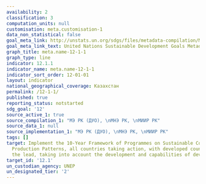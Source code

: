 ```yaml
---
availability: 2
classification: 3
computation_units: null
customisation: meta.customisation-1
data_non_statistical: false
goal_meta_link: http://unstats.un.org/sdgs/files/metadata-compilation/Metadata-Goal-12.pdf
goal_meta_link_text: United Nations Sustainable Development Goals Metadata (pdf 782kB)
graph_title: meta.name-12-1-1
graph_type: line
indicator: 12.1.1
indicator_name: meta.name-12-1-1
indicator_sort_order: 12-01-01
layout: indicator
national_geographical_coverage: Казахстан
permalink: /12-1-1/
published: true
reporting_status: notstarted
sdg_goal: '12'
source_active_1: true
source_compilation_1: "МЭ РК (ДУО), \nМНЭ РК, \nМИИР РК"
source_data_1: null
source_implementation_1: "МЭ РК (ДУО), \nМНЭ РК, \nМИИР РК"
tags: []
target: Implement the 10-Year Framework of Programmes on Sustainable Consumption and
  Production Patterns, all countries taking action, with developed countries taking
  the lead, taking into account the development and capabilities of developing countries
target_id: '12.1'
un_custodian_agency: UNEP
un_designated_tier: '2'
---
```

